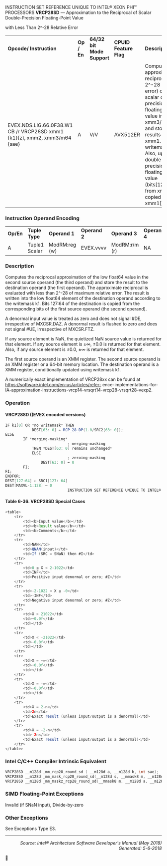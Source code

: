 INSTRUCTION SET REFERENCE UNIQUE TO INTEL® XEON PHI™ PROCESSORS
<b>VRCP28SD</b> — Approximation to the Reciprocal of Scalar Double-Precision Floating-Point Value

with Less Than 2^-28 Relative Error
<table>
	<tr>
		<td><b>Opcode/ Instruction</b></td>
		<td><b>Op / En</b></td>
		<td><b>64/32 bit Mode Support</b></td>
		<td><b>CPUID Feature Flag</b></td>
		<td><b>Description</b></td>
	</tr>
	<tr>
		<td>EVEX.NDS.LIG.66.0F38.W1 CB /r VRCP28SD xmm1 {k1}{z}, xmm2, xmm3/m64 {sae}</td>
		<td>A</td>
		<td>V/V</td>
		<td>AVX512ER</td>
		<td>Computes the approximate reciprocal ( < 2^-28 relative error) of the scalar double-precision floating-point value in xmm3/m64 and stores the results in xmm1. Under writemask. Also, upper double-precision floating-point value (bits[127:64]) from xmm2 is copied to xmm1[127:64].</td>
	</tr>
</table>


### Instruction Operand Encoding
<table>
	<tr>
		<td><b>Op/En</b></td>
		<td><b>Tuple Type</b></td>
		<td><b>Operand 1</b></td>
		<td><b>Operand 2</b></td>
		<td><b>Operand 3</b></td>
		<td><b>Operand 4</b></td>
	</tr>
	<tr>
		<td>A</td>
		<td>Tuple1 Scalar</td>
		<td>ModRM:reg (w)</td>
		<td>EVEX.vvvv</td>
		<td>ModRM:r/m (r)</td>
		<td>NA</td>
	</tr>
</table>


### Description
Computes the reciprocal approximation of the low float64 value in the second source operand (the third operand)
and store the result to the destination operand (the first operand). The approximate reciprocal is evaluated with
less than 2^-28 of maximum relative error. The result is written into the low float64 element of the destination
operand according to the writemask k1. Bits 127:64 of the destination is copied from the corresponding bits of the
first source operand (the second operand).

A denormal input value is treated as zero and does not signal \#DE, irrespective of MXCSR.DAZ. A denormal result
is flushed to zero and does not signal \#UE, irrespective of MXCSR.FTZ.

If any source element is NaN, the quietized NaN source value is returned for that element. If any source element is
±∞, ±0.0 is returned for that element. Also, if any source element is ±0.0, ±∞ is returned for that element.

The first source operand is an XMM register. The second source operand is an XMM register or a 64-bit memory
location. The destination operand is a XMM register, conditionally updated using writemask k1.

A numerically exact implementation of VRCP28xx can be found at https://software.intel.com/en-us/articles/refer-
ence-implementations-for-IA-approximation-instructions-vrcp14-vrsqrt14-vrcp28-vrsqrt28-vexp2.

### Operation


#### VRCP28SD ((EVEX encoded versions)
```java
IF k1[0] OR *no writemask* THEN
            DEST[63: 0] ← RCP_28_DP(1.0/SRC2[63: 0]);
ELSE 
        IF *merging-masking*
                            ; merging-masking
            THEN *DEST[63: 0] remains unchanged*
            ELSE 
                            ; zeroing-masking
                DEST[63: 0] ← 0
        FI;
FI;
ENDFOR;
DEST[127:64] ← SRC1[127: 64]
DEST[MAXVL-1:128] ← 0
                            INSTRUCTION SET REFERENCE UNIQUE TO INTEL® XEON PHI™ PROCESSORS
```
#### Table 6-36. VRCP28SD Special Cases
```java
<table>
	<tr>
		<td><b>Input value</b></td>
		<td><b>Result value</b></td>
		<td><b>Comments</b></td>
	</tr>
	<tr>
		<td>NAN</td>
		<td>QNAN(input)</td>
		<td>If (SRC = SNaN) then #I</td>
	</tr>
	<tr>
		<td>0 ≤ X < 2-1022</td>
		<td>INF</td>
		<td>Positive input denormal or zero; #Z</td>
	</tr>
	<tr>
		<td>-2-1022 < X ≤ -0</td>
		<td>-INF</td>
		<td>Negative input denormal or zero; #Z</td>
	</tr>
	<tr>
		<td>X > 21022</td>
		<td>+0.0f</td>
		<td></td>
	</tr>
	<tr>
		<td>X < -21022</td>
		<td>-0.0f</td>
		<td></td>
	</tr>
	<tr>
		<td>X = +∞</td>
		<td>+0.0f</td>
		<td></td>
	</tr>
	<tr>
		<td>X = -∞</td>
		<td>-0.0f</td>
		<td></td>
	</tr>
	<tr>
		<td>X = 2-n</td>
		<td>2n</td>
		<td>Exact result (unless input/output is a denormal)</td>
	</tr>
	<tr>
		<td>X = -2-n</td>
		<td>-2n</td>
		<td>Exact result (unless input/output is a denormal)</td>
	</tr>
</table>

```
### Intel C/C++ Compiler Intrinsic Equivalent
```c
VRCP28SD __m128d _mm_rcp28_round_sd ( __m128d a, __m128d b, int sae);
VRCP28SD __m128d _mm_mask_rcp28_round_sd(__m128d s, __mmask8 m, __m128d a, __m128d b, int sae);
VRCP28SD __m128d _mm_maskz_rcp28_round_sd(__mmask8 m, __m128d a, __m128d b, int sae);
```
### SIMD Floating-Point Exceptions
Invalid (if SNaN input), Divide-by-zero

### Other Exceptions

See Exceptions Type E3.

 --- 
<p align="right"><i>Source: Intel® Architecture Software Developer's Manual (May 2018)<br>Generated: 5-6-2018</i></p>
